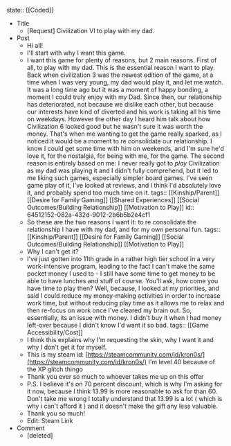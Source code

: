 state:: [[Coded]]

- Title
	- [Request] Civilization VI to play with my dad.
- Post
	- Hi all!
	- I'll start with why I want this game.
	- I want this game for plenty of reasons, but 2 main reasons. First of all, to play with my dad. This is the essential reason I want to play. Back when civilization 3 was the newest edition of the game, at a time when I was very young, my dad would play it, and let me watch. It was a long time ago but it was a moment of happy bonding, a moment I could truly enjoy with my Dad. Since then, our relationship has deteriorated, not because we dislike each other, but because our interests have kind of diverted and his work is taking all his time on weekdays. However the other day I heard him talk about how Civilization 6 looked good but he wasn't sure it was worth the money. That's when me wanting to get the game really sparked, as I noticed it would be a moment to re consolidate our relationship. I know I could get some time with him on weekends, and I'm sure he'd love it, for the nostalgia, for being with me, for the game. The second reason is entirely based on me: I never really got to *play* Civilization as my dad was playing it and I didn't fully comprehend, but it led to me liking such games, especially simpler board games. I've seen game play of it, I've looked at reviews, and I think I'd absolutely love it, and probably spend too much time on it.
	  tags:: [[Kinship/Parent]] [[Desire for Family Gaming]] [[Shared Experiences]] [[Social Outcomes/Building Relationship]] [[Motivation to Play]]
	  id:: 64512152-082a-432d-9012-2b6b5b2e4cf1
	- So these are the two reasons I want it: to re consolidate the relationship I have with my dad, and for my own personal fun.
	  tags:: [[Kinship/Parent]] [[Desire for Family Gaming]] [[Social Outcomes/Building Relationship]] [[Motivation to Play]]
	- Why I can't get it?
	- I've just gotten into 11th grade in a rather high tier school in a very work-intensive program, leading to the fact I can't make the same pocket money I used to - I still have some time to get money to be able to have lunches and stuff of course. You'll ask, how come you have time to play then? Well, because, I looked at my priorities, and said I could reduce my  money-making activities in order to increase work time, but without reducing play time as it allows me to relax and then re-focus on work once I've cleared my brain out. So, essentially, its an issue with money. I didn't buy it when I had money left-over because I didn't know I'd want it so bad.
	  tags:: [[Game Accessibility/Cost]]
	- I think this explains why I'm requesting the skin, why I want it and why I don't get it for myself.
	- This is my steam id:  [https://steamcommunity.com/id/kron0s/](https://steamcommunity.com/id/kron0s/) 
	  I'm level 40 because of the XP glitch thingo
	- Thank you ever so much to whoever takes me up on this offer
	- P.S. I believe it's on 70 percent discount, which is why I'm asking for it now, because I think 13.99 is more reasonable to ask for than 60. Don't take me wrong I totally understand that 13.99 is a lot ( which is why i can't afford it ) and it doesn't make the gift any less valuable.
	- Thank you so much!
	- Edit: Steam Link
- Comment
	- [deleted]